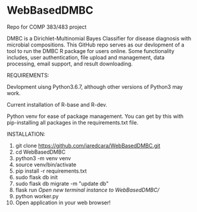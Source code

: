 # WebBasedDMBC
Repo for COMP 383/483 project

DMBC is a Dirichlet-Multinomial Bayes Classifier for disease diagnosis with microbial compositions. This GitHub repo serves as our devlopment of a tool to run the DMBC R package for users online. Some functionality includes, user authentication, file upload and management, data processing, email support, and result downloading.


REQUIREMENTS:

Devlopment uisng Python3.6.7, although other versions of Python3 may work.

Current installation of R-base and R-dev.

Python venv for ease of package management. You can get by this with pip-installing all packages in the requirements.txt file.


INSTALLATION:
1. git clone https://github.com/jaredcara/WebBasedDMBC.git
2. cd WebBasedDMBC
3. python3 -m venv venv
4. source venv/bin/activate
5. pip install -r requirements.txt
6. sudo flask db init
7. sudo flask db migrate -m "update db"
8. flask run
*Open new terminal instance to WebBasedDMBC/*
9. python worker.py
10. Open application in your web browser!
